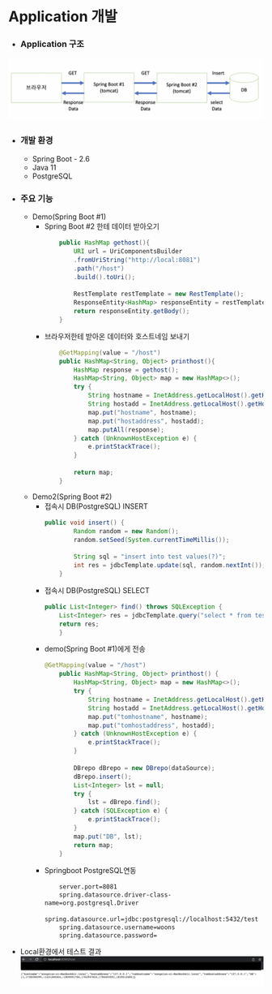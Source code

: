 # Application 개발

- ### Application 구조
![AppModel](./image/AppModel.png)

- ### 개발 환경
  - Spring Boot - 2.6
  - Java 11
  - PostgreSQL


- ### 주요 기능
  - Demo(Spring Boot #1)
    - Spring Boot #2 한테 데이터 받아오기
      ```java
          public HashMap gethost(){
              URI url = UriComponentsBuilder
              .fromUriString("http://local:8081")
              .path("/host")
              .build().toUri();
    
              RestTemplate restTemplate = new RestTemplate();
              ResponseEntity<HashMap> responseEntity = restTemplate.getForEntity(url, HashMap.class);
              return responseEntity.getBody();
          }
      ```
    - 브라우저한테 받아온 데이터와 호스트네임 보내기
      ```java
          @GetMapping(value = "/host")
          public HashMap<String, Object> printhost(){
              HashMap response = gethost();
              HashMap<String, Object> map = new HashMap<>();
              try {
                  String hostname = InetAddress.getLocalHost().getHostName();
                  String hostadd = InetAddress.getLocalHost().getHostAddress();
                  map.put("hostname", hostname);
                  map.put("hostaddress", hostadd);
                  map.putAll(response);
              } catch (UnknownHostException e) {
                  e.printStackTrace();
              }
    
              return map;
          }
      ```
  - Demo2(Spring Boot #2)
    - 접속시 DB(PostgreSQL) INSERT
       ```java
       public void insert() {
               Random random = new Random();
               random.setSeed(System.currentTimeMillis());
    
               String sql = "insert into test values(?)";
               int res = jdbcTemplate.update(sql, random.nextInt());
           }
       ```
    - 접속시 DB(PostgreSQL) SELECT
      ```java
      public List<Integer> find() throws SQLException {
          List<Integer> res = jdbcTemplate.query("select * from test", rowMapper());
          return res;
          }
      ```
    - demo(Spring Boot #1)에게 전송
      ```java
      @GetMapping(value = "/host")
          public HashMap<String, Object> printhost() {
              HashMap<String, Object> map = new HashMap<>();
              try {
                  String hostname = InetAddress.getLocalHost().getHostName();
                  String hostadd = InetAddress.getLocalHost().getHostAddress();
                  map.put("tomhostname", hostname);
                  map.put("tomhostaddress", hostadd);
              } catch (UnknownHostException e) {
                  e.printStackTrace();
              }
    
              DBrepo dBrepo = new DBrepo(dataSource);
              dBrepo.insert();
              List<Integer> lst = null;
              try {
                  lst = dBrepo.find();
              } catch (SQLException e) {
                  e.printStackTrace();
              }
              map.put("DB", lst);
              return map;
          }
      ```
    - Springboot PostgreSQL연동
      ```properties
          server.port=8081
          spring.datasource.driver-class-name=org.postgresql.Driver
          spring.datasource.url=jdbc:postgresql://localhost:5432/test
          spring.datasource.username=woons
          spring.datasource.password=
      ```
    
- Local환경에서 테스트 결과
![LocalTest](./image/localtest.png)